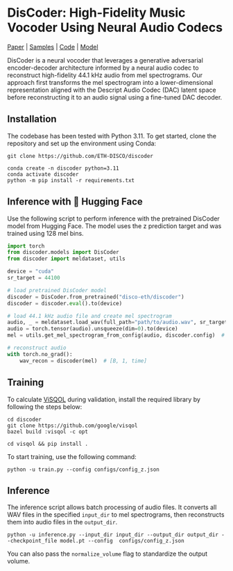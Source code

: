 # DisCoder: High-Fidelity Music Vocoder Using Neural Audio Codecs

[Paper]() | [Samples](https://lucala.github.io/discoder/) | [Code](https://github.com/ETH-DISCO/discoder) | [Model](https://huggingface.co/disco-eth/discoder)  

DisCoder is a neural vocoder that leverages a generative adversarial encoder-decoder architecture informed by
a neural audio codec to reconstruct high-fidelity 44.1 kHz audio from mel spectrograms. Our approach first transforms
the mel spectrogram into a lower-dimensional representation aligned with the Descript Audio Codec (DAC) latent space
before reconstructing it to an audio signal using a fine-tuned DAC decoder.


## Installation
The codebase has been tested with Python 3.11. To get started, clone the repository and set up the environment using Conda:
```shell
git clone https://github.com/ETH-DISCO/discoder

conda create -n discoder python=3.11
conda activate discoder
python -m pip install -r requirements.txt
```

## Inference with 🤗 Hugging Face
Use the following script to perform inference with the pretrained DisCoder model from Hugging Face.
The model uses the z prediction target and was trained using 128 mel bins.
```python
import torch
from discoder.models import DisCoder
from discoder import meldataset, utils

device = "cuda"
sr_target = 44100

# load pretrained DisCoder model
discoder = DisCoder.from_pretrained("disco-eth/discoder")
discoder = discoder.eval().to(device)

# load 44.1 kHz audio file and create mel spectrogram
audio, _ = meldataset.load_wav(full_path="path/to/audio.wav", sr_target=sr_target, resample=True, normalize=True)
audio = torch.tensor(audio).unsqueeze(dim=0).to(device)
mel = utils.get_mel_spectrogram_from_config(audio, discoder.config)  # [B, 128, frames]

# reconstruct audio
with torch.no_grad():
    wav_recon = discoder(mel)  # [B, 1, time]
```


## Training
To calculate [ViSQOL](https://github.com/google/visqol) during validation, install the required library by following the steps below:
```shell
cd discoder
git clone https://github.com/google/visqol
bazel build :visqol -c opt

cd visqol && pip install .
```

To start training, use the following command:
```shell
python -u train.py --config configs/config_z.json
```


## Inference
The inference script allows batch processing of audio files. It converts all WAV files in the specified `input_dir` to
mel spectrograms, then reconstructs them into audio files in the `output_dir`.
```shell
python -u inference.py --input_dir input_dir --output_dir output_dir --checkpoint_file model.pt --config  configs/config_z.json
```
You can also pass the `normalize_volume` flag to standardize the output volume.
